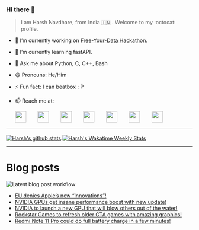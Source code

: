 ### Hi there 👋

> I am Harsh Navdhare, from India :india: . Welcome to my :octocat: profile.

* 🔭 I’m currently working on [Free-Your-Data Hackathon](https://free-your-data.devfolio.co/).
* 🌱 I’m currently learning fastAPI.                
* 💬 Ask me about Python, C, C++, Bash
* 😄 Pronouns: He/Him
* ⚡ Fun fact: I can beatbox : P
* 📫 Reach me at: 
 

    [<img src="https://simpleicons.org/icons/instagram.svg" width="30">](https://www.instagram.com/plus_infinity.hn) &nbsp;&nbsp;&nbsp;&nbsp;&nbsp;&nbsp;
    [<img src="https://simpleicons.org/icons/facebook.svg" width="30">](https://www.facebook.com/harsh.navdhare.infinity) &nbsp;&nbsp;&nbsp;&nbsp;&nbsp;&nbsp; 
    [<img src="https://simpleicons.org/icons/twitter.svg" width="30">](https://twitter.com/hnavdhare) &nbsp;&nbsp;&nbsp;&nbsp;&nbsp;&nbsp; 
    [<img src="https://simpleicons.org/icons/xdadevelopers.svg" width="30">](https://forum.xda-developers.com/member.php?u=8122486) &nbsp;&nbsp;&nbsp;&nbsp;&nbsp;&nbsp; 
    [<img src="https://simpleicons.org/icons/telegram.svg" width="30">](https://t.me/infinitEplus) &nbsp;&nbsp;&nbsp;&nbsp;&nbsp;&nbsp;
    [<img src="https://simpleicons.org/icons/snapchat.svg" width="30">](https://www.snapchat.com/add/plus.infinity) &nbsp;&nbsp;&nbsp;&nbsp;&nbsp;&nbsp; 
    [<img src="https://simpleicons.org/icons/gmail.svg" width="30">](mailto:navdhareharsh2001@gmail.com)
 
<hr>

<a href="https://github.com/infinity-plus/github-readme-stats">
  <img align="center" src="https://github-readme-stats-infinity-plus.vercel.app/api?username=infinity-plus&show_icons=true&count_private=true&theme=dark&include_all_commits=true", alt="Harsh's github stats" />
</a>

<a href="https://wakatime.com/@infinity_plus">
  <img align="center" src="https://github-readme-stats-infinity-plus.vercel.app/api/wakatime?username=infinity_plus&theme=dark&custom_title=Wakatime%20Weekly%20Stats", alt="Harsh's Wakatime Weekly Stats" />
</a>

<hr>

# Blog posts

![Latest blog post workflow](https://github.com/infinity-plus/infinity-plus/workflows/Latest%20blog%20post%20workflow/badge.svg)

<!-- BLOG-POST-LIST:START -->
- [EU denies Apple’s new “Innovations”!](https://spadebee.com/2021/10/15/eu-denies-apples-new-innovations/?utm_source=rss&utm_medium=rss&utm_campaign=eu-denies-apples-new-innovations)
- [NVIDIA GPUs get insane performance boost with new update!](https://spadebee.com/2021/10/12/nvidia-gpus-get-insane-performance-boost-with-new-update/?utm_source=rss&utm_medium=rss&utm_campaign=nvidia-gpus-get-insane-performance-boost-with-new-update)
- [NVIDIA to launch a new GPU that will blow others out of the water!](https://spadebee.com/2021/10/10/nvidia-to-launch-a-new-gpu-that-will-blow-others-out-of-the-water/?utm_source=rss&utm_medium=rss&utm_campaign=nvidia-to-launch-a-new-gpu-that-will-blow-others-out-of-the-water)
- [Rockstar Games to refresh older GTA games with amazing graphics!](https://spadebee.com/2021/10/09/rockstar-games-to-refresh-older-gta-games-with-amazing-graphics/?utm_source=rss&utm_medium=rss&utm_campaign=rockstar-games-to-refresh-older-gta-games-with-amazing-graphics)
- [Redmi Note 11 Pro could do full battery charge in a few minutes!](https://spadebee.com/2021/10/08/redmi-note-11-pro-could-do-full-battery-charge-in-a-few-minutes/?utm_source=rss&utm_medium=rss&utm_campaign=redmi-note-11-pro-could-do-full-battery-charge-in-a-few-minutes)
<!-- BLOG-POST-LIST:END -->
